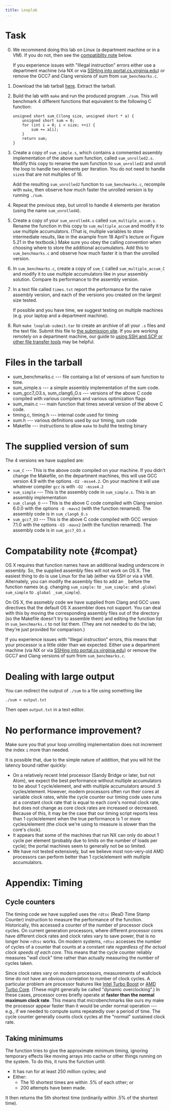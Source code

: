 ```yaml
---
title: Looplab
...
```


# Task

0.  We recommend doing this lab on Linux (a department machine or in a VM). If you do not, then
    see the [compatiblity note](#compat) below.
    
    If you experience issues with "Illegal instruction" errors either use a department machine
    (via NX or via [SSHing into portal.cs.virginia.edu](../../tips/ssh.html)) or remove the GCC7 and Clang
    versions of sum from `sum_benchmarks.c`.

1.  Download the lab tarball [here](files/looplab.tar). Extract the tarball.

2.  Build the lab with `make` and run the produced program `./sum`. This will
    benchmark 4 different functions that equivalent to the following C function:

        unsigned short sum_C(long size, unsigned short * a) {
            unsigned short sum = 0;
            for (int i = 0; i < size; ++i) {
                sum += a[i];
            }
            return sum;
        }

3.  Create a copy of `sum_simple.s`, which contains a commented assembly implementation of
    the above sum function, called `sum_unrolled2.s`. Modify this copy to rename
    the sum function to `sum_unrolled2` and unroll the loop to
    handle two elements per iteration. You do not need to handle
    `size`s that are not multiples of 16.

    Add the resulting `sum_unrolled2` function to `sum_benchmarks.c`,
    recompile with `make`, then observe how much faster the unrolled version
    is by running `./sum`.

4.  Repeat the previous step, but unroll to handle 4 elements per iteration (using the name `sum_unrolled4`).

5.  Create a copy of your `sum_unrolled4.s` called `sum_multiple_accum.s`. Rename
    the function in this copy to `sum_multiple_accum` and modify it to use multiple accumulators.
    (That is, multiple variables to store intermediate results, like in the example from 18 April's lecture
    or Figure 5.21 in the textbook.)
    Make sure you obey the calling convention when choosing where to store
    the additional accumulators.
    Add this to `sum_benchmarks.c` and observe how much faster it is than the
    unrolled version.

6.  In `sum_benchmarks.c`, create a copy of `sum_C` called `sum_multiple_accum_C` and modify it to use 
    multiple accumulators like in your assembly solution. Compare its performance to the assembly
    version.

7.  In a text file called `times.txt` report the performance for the naive assembly version,
    and each of the versions you created on the largest size tested.

    If possible and you have time, we suggest testing on multiple machines (e.g. your laptop and a department machine).

8.  Run `make looplab-submit.tar` to create an archive of all your `.s` files and the text file. Submit
    this file to [the submission site](https://kytos.cs.virginia.edu/cs3330/). If you are working remotely
    on a department machine, our guide to [using SSH and SCP or other file transfer tools](../../tips/ssh.html) may be
    helpful.

# Files in the tarball

*  sum_benchmarks.c --- file containg a list of versions of sum function to time.
*  sum_simple.s --- a simple assembly implementation of the sum code.
*  sum_gcc7_O3.s, sum_clang6_O.s --- versions of the above C code compiled with
   various compilers and various optimization flags
*  sum_main.c --- main function that times several version of the above C code.
*  timing.c, timing.h --- internal code used for timing
*  sum.h --- various definitions used by our timing, sum code
*  Makefile --- instructions to allow `make` to build the testing binary

# The supplied version of sum

The 4 versions we have supplied are:

*  `sum_C` --- This is the above code compiled on your machine. If you didn't change the Makefile, on the department machines, this will use GCC version 4.9 with the options `-O2 -msse4.2`. On your machine it will use whatever compiler `gcc` is with `-O2 -msse4.2`
*  `sum_simple` --- This is the assembly code in `sum_simple.s`. This is an assembly implementation
*  `sum_clang6_O` --- This is the above C code compiled with Clang version 6.0.0 with the options `-O -mavx2` (with the function renamed). The assembly code is in `sum_clang6_O.s`
*  `sum_gcc7_O3` --- This is the above C code compiled with GCC version 7.1.0 with the options `-O3 -mavx2` (with the function renamed). The assembly code is in `sum_gcc7_O3.s`

# Compatability note {#compat}

OS X requires that function names have an additional leading underscore in assembly. So, the supplied assembly files will not work on OS X. The easiest thing to do is use Linux for the lab (either via SSH or via a VM). Alternately, you can modify the assembly files to add an `_` before the function names (e.g. changing `sum_simple:` to `_sum_simple:` and `.global sum_simple` to `.global _sum_simple`).

On OS X, the assmebly code we have supplied from Clang and GCC uses directives that the default OS X assembler does not support. You can deal with this by moving the corresponding assembly files out of the directory (so the Makefile doesn't try to assemble them) and editing the function list in `sum_benchmarks.c` to not list them. (They are not needed to do the lab; they're just provided for comparison.)

If you experience issues with "Illegal instruction" errors, this means that your processor is a little older than we expected.
Either use a department machine (via NX or via [SSHing into portal.cs.virginia.edu](../../tips/ssh.html)) or remove the GCC7 and Clang
versions of sum from `sum_benchmarks.c`.

# Dealing with large output

You can redirect the output of `./sum` to a file using something like

    ./sum > output.txt

Then open `output.txt` in a text editor.

# No performance improvement?

Make sure you that your loop unrolling implementation does not increment the index `i` more than needed.

It is possible that, due to the simple nature of addition, that you will hit the latency bound rather quickly:
-  On a relatively recent Intel processor (Sandy Bridge or later, but not Atom), we expect the best performance without multiple accumulators to be about 1 cycle/element, and with multiple accumulators around .5 cycles/element. However, modern processors often run their cores at variable clock rates, while the cycle counter our timing code uses runs at a constant clock rate that is equal to each core's normal clock rate, but does not change as core clock rates are increased or decreased. Because of this, it may be the case that our timing script reports less than 1 cycle/element when the true performance is 1 or more cycles/element (the clock we're using to measure is slower than the core's clock).
-  It appears that some of the machines that run NX can only do about 1 cycle per element (probably due to limits on the number of loads per cycle); the portal machines seem to generally not be so limited.
-  We have not tested extensively, but we believe most non-very-old AMD processors can perform better than 1 cycle/element with multiple accumulators.

# Appendix: Timing

## Cycle counters

The timing code we have supplied uses the `rdtsc` (ReaD Time Stamp Counter) instruction to measure the performance
of the function. Historically, this accessed a counter of the number of processor clock cycles. On current generation
processors, where different processor cores have different clock rates and clock rates vary to save power,
that is no longer how `rdtsc` works. On modern systems, `rdtsc` accesses the number of cycles of a counter that
counts at a constant rate *regardless of the actual clock speeds of each core*. This means that the cycle counter
reliably measures "wall clock" time rather than actually measuring the number of cycles taken.

Since clock rates vary on modern processors, measurements of wallclock time do not have an obvious correlation
to number of clock cycles. A particular problem are processor features like
[Intel Turbo Boost](https://en.wikipedia.org/wiki/Intel_Turbo_Boost) or
[AMD Turbo Core](https://en.wikipedia.org/wiki/AMD_Turbo_Core). (These might generally
be called "dynamic overclocking".)
In these cases, processor cores briefly
operate at **faster than the normal maximum clock rate**. This means that microbenchmarks like ours my make
the processor appear faster than it would be under normal operation --- e.g., if we needed to compute sums repeatedly
over a period of time. The cycle counter generally counts clock cycles at the "normal" sustained clock rate.

## Taking minimums 

The function tries to give the approximate minimum timing, ignoring temporary effects like moving
arrays into cache or other things running on the system. To do this, it runs the function until:

-  It has run for at least 250 million cycles; and
-  Either:
    -  The 10 shortest times are within .5% of each other; or
    -  200 attempts have been made.

It then returns the 5th shortest time (ordinarily within .5% of the shortest time).
